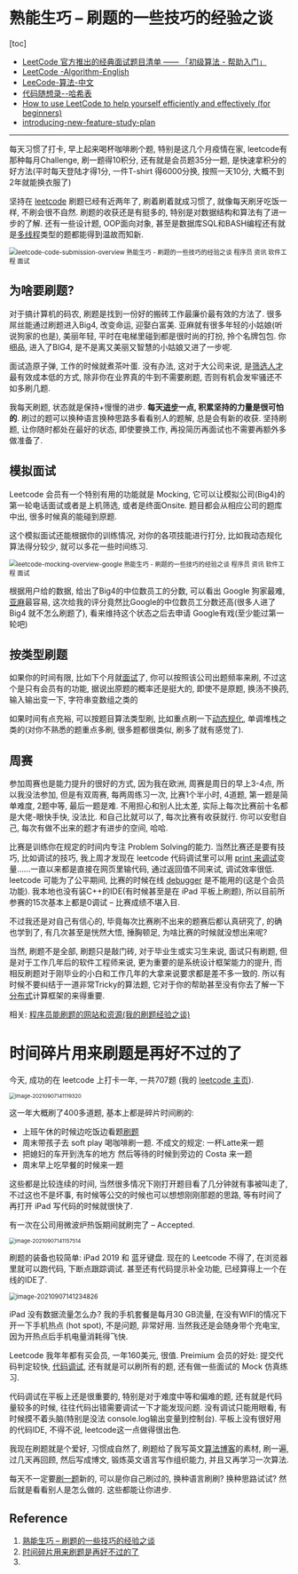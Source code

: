 # 熟能生巧 – 刷题的一些技巧的经验之谈



[toc]



- [LeetCode 官方推出的经典面试题目清单 —— 「初级算法 - 帮助入门」](https://leetcode-cn.com/leetbook/detail/top-interview-questions-easy/)
- [LeetCode -Algorithm-English](https://leetcode.com/study-plan/algorithm/)
- [LeeCode-算法-中文](https://leetcode-cn.com/study-plan/algorithms/)
- [代码随想录--哈希表](https://programmercarl.com/%E5%93%88%E5%B8%8C%E8%A1%A8%E7%90%86%E8%AE%BA%E5%9F%BA%E7%A1%80.html#%E5%93%88%E5%B8%8C%E8%A1%A8)
- [How to use LeetCode to help yourself efficiently and effectively (for beginners)](https://leetcode.com/discuss/career/450215/How-to-use-LeetCode-to-help-yourself-efficiently-and-effectively-(for-beginners))
- [introducing-new-feature-study-plan](https://leetcode.com/discuss/study-guide/1422121/introducing-new-feature-study-plan)



--------------------------



每天习惯了打卡, 早上起来喝杯咖啡刷个题, 特别是这几个月疫情在家, leetcode有那种每月Challenge, 刷一题得10积分, 还有就是会员题35分一题, 是快速拿积分的好方法(平时每天登陆才得1分, 一件T-shirt 得6000分换, 按照一天10分, 大概不到2年就能换衣服了)



坚持在 [leetcode](https://justyy.com/archives/32015) 刷题已经有近两年了, 刷着刷着就成习惯了, 就像每天刷牙吃饭一样, 不刷会很不自然. 刷题的收获还是有挺多的, 特别是对数据结构和算法有了进一步的了解. 还有一些设计题, OOP面向对象, 甚至是数据库SQL和BASH编程还有就是[多线程](https://justyy.com/archives/2257)类型的题都能得到温故而知新.

<img src="./img/leetcode-code-submission-overview.jpg" alt="leetcode-code-submission-overview 熟能生巧 - 刷题的一些技巧的经验之谈 程序员 资讯 软件工程 面试 " style="zoom: 80%;" />



## 为啥要刷题?

对于搞计算机的码农, 刷题是找到一份好的搬砖工作最廉价最有效的方法了. 很多屌丝能通过刷题进入Big4, 改变命运, 迎娶白富美. 亚麻就有很多年轻的小姑娘(听说狗家的也是), 美丽年轻, 平时在电梯里碰到都是很时尚的打扮, 拎个名牌包包. 你细品, 进入了BIG4, 是不是离又美丽又智慧的小姑娘又进了一步呢.

面试造原子弹, 工作的时候就煮茶叶蛋. 没有办法, 这对于大公司来说, 是[筛选人才](https://justyy.com/archives/18804)最有效成本低的方式, 除非你在业界真的牛到不需要刷题, 否则有机会发牢骚还不如多刷几题.

我每天刷题, 状态就是保持+慢慢的进步. **每天[进步](https://justyy.com/archives/19030)一点, 积累坚持的力量是很可怕的**. 刷过的题可以换种语言换种思路多看看别人的题解, 总是会有新的收获. 坚持刷题, 让你随时都处在最好的状态, 即使要换工作, 再投简历再面试也不需要再额外多做准备了.

## 模拟面试

Leetcode 会员有一个特别有用的功能就是 Mocking, 它可以让模拟公司(Big4)的第一轮电话面试或者是上机筛选, 或者是终面Onsite. 题目都会从相应公司的题库中出, 很多时候真的能碰到原题.

这个模拟面试还能根据你的训练情况, 对你的各项技能进行打分, 比如我动态规化算法得分较少, 就可以多花一些时间练习.

<img src="./img/leetcode-mocking-overview-google.jpg" alt="leetcode-mocking-overview-google 熟能生巧 - 刷题的一些技巧的经验之谈 程序员 资讯 软件工程 面试 " style="zoom:80%;" />



根据用户给的数据, 给出了Big4的中位数员工的分数, 可以看出 Google 狗家最难, [亚麻](https://justyy.com/archives/6611)最容易, 这次给我的评分竟然比Google的中位数员工分数还高(很多人进了Big4 就不怎么刷题了), 看来维持这个状态之后去申请 Google有戏(至少能过第一轮吧)

## 按类型刷题

如果你的时间有限, 比如下个月就[面试](https://justyy.com/archives/18736)了, 你可以按照该公司出题频率来刷, 不过这个是只有会员有的功能, 据说出原题的概率还是挺大的, 即使不是原题, 换汤不换药, 输入输出变一下, 字符串变数组之类的

如果时间有点充裕, 可以按题目算法类型刷, 比如重点刷一下[动态规化](https://justyy.com/archives/32222), 单调堆栈之类的(对你不熟悉的题重点多刷, 很多题都很类似, 刷多了就有感觉了).

## 周赛

参加周赛也是能力提升的很好的方式, 因为我在欧洲, 周赛是周日的早上3-4点, 所以我没法参加, 但是有双周赛, 每两周练习一次, 比赛1个半小时, 4道题, 第一题是简单难度, 2题中等, 最后一题是难. 不用担心和别人比太差, 实际上每次比赛前十名都是大佬-眼快手快, 没法比. 和自己比就可以了, 每次比赛有收获就行. 你可以安慰自己, 每次有做不出来的题才有进步的空间, 哈哈.

比赛是训练你在规定的时间内专注 Problem Solving的能力. 当然比赛还是要有技巧, 比如调试的技巧, 我上周才发现在 leetcode 代码调试里可以用 [print 来调试](https://justyy.com/archives/44806)变量……一直以来都是直接在网页里输代码, 通过返回值不同来试, 调试效率很低. leetcode 可能为了公平期间, 比赛的时候在线 [debugger](https://justyy.com/archives/31427) 是不能用的(这是个会员功能). 我本地也没有装C++的IDE(有时候甚至是在 iPad 平板上刷题), 所以目前所参赛的15次基本上都是0调试 – 比赛成绩不堪入目.



不过我还是对自己有信心的, 毕竟每次比赛刷不出来的题赛后都认真研究了, 的确也学到了, 有几次甚至是恍然大悟, 捶胸顿足, 为啥比赛的时候就没想出来呢?

当然, 刷题不是全部, 刷题只是敲门砖, 对于毕业生或实习生来说, 面试只有刷题, 但是对于工作几年后的软件工程师来说, 更为重要的是系统设计框架能力的提升, 而相反刷题对于刚毕业的小白和工作几年的大拿来说要求都是差不多一致的. 所以有时候不要纠结于一道非常Tricky的算法题, 它对于你的帮助甚至没有你去了解一下[分布式](https://justyy.com/archives/44793)计算框架的来得重要.

相关: [程序员能刷题的网站和资源(我的刷题经验之谈)](https://justyy.com/archives/31192)



# 时间碎片用来刷题是再好不过的了

今天, 成功的在 leetcode 上打卡一年, 一共707题 (我的 [leetcode 主页](https://leetcode.com/justyy)).

<img src="./img/image-20210907141119320.png" alt="image-20210907141119320" style="zoom:67%;" />



这一年大概刷了400多道题, 基本上都是碎片时间刷的:

- 上班午休的时候边吃饭边看题[刷题](https://justyy.com/archives/31192)
- 周末带孩子去 soft play 喝咖啡刷一题. 不成文的规定: 一杯Latte来一题
- 把媳妇的车开到洗车的地方 然后等待的时候到旁边的 Costa 来一题
- 周末早上吃早餐的时候来一题

这些都是比较连续的时间, 当然很多情况下刚打开题目看了几分钟就有事被叫走了, 不过这也不是坏事, 有时候等公交的时候也可以想想刚刚那题的思路, 等有时间了再打开 iPad 写代码的时候就很快了.

有一次在公司用微波炉热饭期间就刷完了 – Accepted.

<img src="./img/image-20210907141157514.png" alt="image-20210907141157514" style="zoom:67%;" />

刷题的装备也较简单: iPad 2019 和 蓝牙键盘. 现在的 Leetcode 不得了, 在浏览器里就可以跑代码, 下断点跟踪调试. 甚至还有代码提示补全功能, 已经算得上一个在线的IDE了.

<img src="./img/image-20210907141234826.png" alt="image-20210907141234826" style="zoom: 80%;" />

iPad 没有数据流量怎么办? 我的手机套餐是每月30 GB流量, 在没有WIFI的情况下开一下手机热点 (hot spot), 不是问题, 非常好用. 当然我还是会随身带个充电宝, 因为开热点后手机电量消耗得飞快.

Leetcode 我年年都有买会员, 一年160美元, 很值. Preimium 会员的好处: 提交代码判定较快, [代码调试](https://justyy.com/archives/31427), 还有就是可以刷所有的题, 还有做一些面试的 Mock 仿真练习.

代码调试在平板上还是很重要的, 特别是对于难度中等和偏难的题, 还有就是代码量较多的时候, 往往代码出错需要调试一下才能发现问题. 没有调试只能用眼看, 有时候摸不着头脑(特别是没法 console.log输出变量到控制台). 平板上没有很好用的代码IDE, 不得不说, leetcode这一点做得很出色.

我现在刷题就是个爱好, 习惯成自然了, 刷题给了我写英文[算法博客](https://helloacm.com/)的素材, 刷一遍, 过几天再回顾, 然后写成博文, 锻炼英文语言写作组织能力, 并且又再学习一次算法.

每天不一定要[刷一题](https://justyy.com/archives/6471)新的, 可以是你自己刷过的, 换种语言刷刷? 换种思路试试? 然后就是看看别人是怎么做的. 这些都能让你进步.

## Reference

1. [熟能生巧 – 刷题的一些技巧的经验之谈](https://justyy.com/archives/44858)
2. [时间碎片用来刷题是再好不过的了](https://justyy.com/archives/32015)
3. 